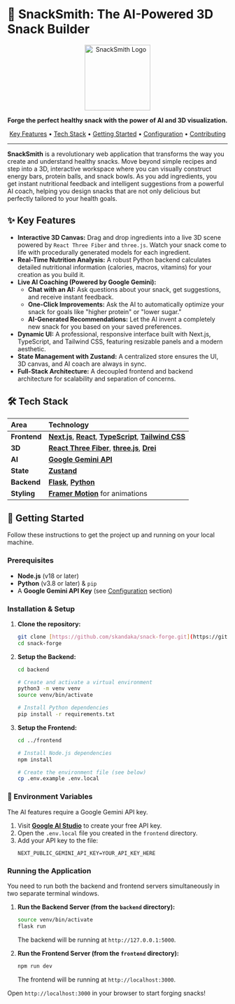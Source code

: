 # 🍔 SnackSmith: The AI-Powered 3D Snack Builder

<div align="center">
  <img src="https://raw.githubusercontent.com/skandaka/snack-forge/main/frontend/public/logo.png" alt="SnackSmith Logo" width="150">
  <p>
    <strong>Forge the perfect healthy snack with the power of AI and 3D visualization.</strong>
  </p>
  <p>
    <a href="#-key-features">Key Features</a> •
    <a href="#-tech-stack">Tech Stack</a> •
    <a href="#-getting-started">Getting Started</a> •
    <a href="#-environment-variables">Configuration</a> •
    <a href="#-contributing">Contributing</a>
  </p>
</div>

---

**SnackSmith** is a revolutionary web application that transforms the way you create and understand healthy snacks. Move beyond simple recipes and step into a 3D, interactive workspace where you can visually construct energy bars, protein balls, and snack bowls. As you add ingredients, you get instant nutritional feedback and intelligent suggestions from a powerful AI coach, helping you design snacks that are not only delicious but perfectly tailored to your health goals.

## ✨ Key Features

* **Interactive 3D Canvas:** Drag and drop ingredients into a live 3D scene powered by `React Three Fiber` and `three.js`. Watch your snack come to life with procedurally generated models for each ingredient.
* **Real-Time Nutrition Analysis:** A robust Python backend calculates detailed nutritional information (calories, macros, vitamins) for your creation as you build it.
* **Live AI Coaching (Powered by Google Gemini):**
    * **Chat with an AI:** Ask questions about your snack, get suggestions, and receive instant feedback.
    * **One-Click Improvements:** Ask the AI to automatically optimize your snack for goals like "higher protein" or "lower sugar."
    * **AI-Generated Recommendations:** Let the AI invent a completely new snack for you based on your saved preferences.
* **Dynamic UI:** A professional, responsive interface built with Next.js, TypeScript, and Tailwind CSS, featuring resizable panels and a modern aesthetic.
* **State Management with Zustand:** A centralized store ensures the UI, 3D canvas, and AI coach are always in sync.
* **Full-Stack Architecture:** A decoupled frontend and backend architecture for scalability and separation of concerns.

## 🛠️ Tech Stack

| Area      | Technology                                                                                                  |
| :-------- | :---------------------------------------------------------------------------------------------------------- |
| **Frontend** | [**Next.js**](https://nextjs.org/), [**React**](https://reactjs.org/), [**TypeScript**](https://www.typescriptlang.org/), [**Tailwind CSS**](https://tailwindcss.com/) |
| **3D** | [**React Three Fiber**](https://docs.pmnd.rs/react-three-fiber/getting-started/introduction), [**three.js**](https://threejs.org/), [**Drei**](https://github.com/pmndrs/drei)      |
| **AI** | [**Google Gemini API**](https://ai.google.dev/)                                                              |
| **State** | [**Zustand**](https://github.com/pmndrs/zustand)                                                            |
| **Backend** | [**Flask**](https://flask.palletsprojects.com/), [**Python**](https://www.python.org/)                                                              |
| **Styling** | [**Framer Motion**](https://www.framer.com/motion/) for animations                                          |

## 🚀 Getting Started

Follow these instructions to get the project up and running on your local machine.

### Prerequisites

* **Node.js** (v18 or later)
* **Python** (v3.8 or later) & `pip`
* A **Google Gemini API Key** (see [Configuration](#-environment-variables) section)

### Installation & Setup

1.  **Clone the repository:**
    ```bash
    git clone [https://github.com/skandaka/snack-forge.git](https://github.com/skandaka/snack-forge.git)
    cd snack-forge
    ```

2.  **Setup the Backend:**
    ```bash
    cd backend

    # Create and activate a virtual environment
    python3 -m venv venv
    source venv/bin/activate

    # Install Python dependencies
    pip install -r requirements.txt
    ```

3.  **Setup the Frontend:**
    ```bash
    cd ../frontend

    # Install Node.js dependencies
    npm install

    # Create the environment file (see below)
    cp .env.example .env.local
    ```

### 🔑 Environment Variables

The AI features require a Google Gemini API key.

1.  Visit [**Google AI Studio**](https://aistudio.google.com/) to create your free API key.
2.  Open the `.env.local` file you created in the `frontend` directory.
3.  Add your API key to the file:
    ```env
    NEXT_PUBLIC_GEMINI_API_KEY=YOUR_API_KEY_HERE
    ```

### Running the Application

You need to run both the backend and frontend servers simultaneously in two separate terminal windows.

1.  **Run the Backend Server (from the `backend` directory):**
    ```bash
    source venv/bin/activate
    flask run
    ```
    The backend will be running at `http://127.0.0.1:5000`.

2.  **Run the Frontend Server (from the `frontend` directory):**
    ```bash
    npm run dev
    ```
    The frontend will be running at `http://localhost:3000`.

Open `http://localhost:3000` in your browser to start forging snacks!

